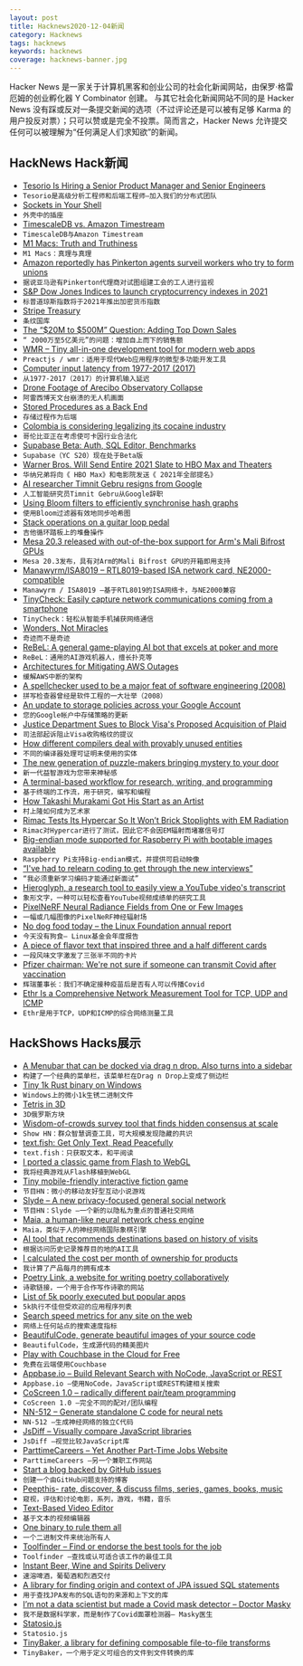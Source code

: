 ```yaml
---
layout: post
title: Hacknews2020-12-04新闻
category: Hacknews
tags: hacknews
keywords: hacknews
coverage: hacknews-banner.jpg
---
```


Hacker News 是一家关于计算机黑客和创业公司的社会化新闻网站，由保罗·格雷厄姆的创业孵化器 Y Combinator 创建。
与其它社会化新闻网站不同的是 Hacker News 没有踩或反对一条提交新闻的选项（不过评论还是可以被有足够 Karma 的用户投反对票）；只可以赞或是完全不投票。简而言之，Hacker News 允许提交任何可以被理解为“任何满足人们求知欲”的新闻。

## HackNews Hack新闻


- [Tesorio Is Hiring a Senior Product Manager and Senior Engineers](https://www.tesorio.com/careers#job-openings)
- `Tesorio是高级分析工程师和后端工程师–加入我们的分布式团队`
- [Sockets in Your Shell](https://who23.github.io/2020/12/03/sockets-in-your-shell.html)
- `外壳中的插座`
- [TimescaleDB vs. Amazon Timestream](https://blog.timescale.com/blog/timescaledb-vs-amazon-timestream-6000x-higher-inserts-175x-faster-queries-220x-cheaper/)
- `TimescaleDB与Amazon Timestream`
- [M1 Macs: Truth and Truthiness](https://daringfireball.net/2020/12/m1_macs_truth_and_truthiness)
- `M1 Macs：真理与真理`
- [Amazon reportedly has Pinkerton agents surveil workers who try to form unions](https://www.npr.org/2020/11/30/940196997/amazon-reportedly-has-pinkerton-agents-surveil-workers-who-try-to-form-unions)
- `据说亚马逊有Pinkerton代理商对试图组建工会的工人进行监视`
- [S&P Dow Jones Indices to launch cryptocurrency indexes in 2021](https://www.reuters.com/article/cryptocurrencies-sp/sp-dow-jones-indices-to-launch-cryptocurrency-indexes-in-2021-idUSL1N2IJ0TG)
- `标普道琼斯指数将于2021年推出加密货币指数`
- [Stripe Treasury](https://stripe.com/treasury)
- `条纹国库`
- [The “$20M to $500M” Question: Adding Top Down Sales](https://a16z.com/2020/12/03/adding-top-down-sales-bottom-up-enterprise-startup/)
- `“ 2000万至5亿美元”的问题：增加自上而下的销售额`
- [WMR – Tiny all-in-one development tool for modern web apps](https://github.com/preactjs/wmr)
- `Preactjs / wmr：适用于现代Web应用程序的微型多功能开发工具`
- [Computer input latency from 1977-2017 (2017)](https://danluu.com/input-lag/)
- `从1977-2017（2017）的计算机输入延迟`
- [Drone Footage of Arecibo Observatory Collapse](https://www.nsf.gov/news/special_reports/arecibo/)
- `阿雷西博天文台崩溃的无人机画面`
- [Stored Procedures as a Back End](https://gnuhost.medium.com/stored-procedures-as-a-backend-c5d2db452fc2)
- `存储过程作为后端`
- [Colombia is considering legalizing its cocaine industry](https://www.vice.com/en/article/epdv3j/colombia-is-considering-legalizing-its-massive-cocaine-industry)
- `哥伦比亚正在考虑使可卡因行业合法化`
- [Supabase Beta: Auth, SQL Editor, Benchmarks](https://supabase.io/beta)
- `Supabase（YC S20）现在处于Beta版`
- [Warner Bros. Will Send Entire 2021 Slate to HBO Max and Theaters](https://www.hollywoodreporter.com/news/warner-bros-smashes-box-office-windows-will-send-2021-slate-to-hbo-max-and-theaters)
- `华纳兄弟将向《 HBO Max》和电影院发送《 2021年全部提名》`
- [AI researcher Timnit Gebru resigns from Google](https://www.platformer.news/p/the-withering-email-that-got-an-ethical)
- `人工智能研究员Timnit Gebru从Google辞职`
- [Using Bloom filters to efficiently synchronise hash graphs](https://martin.kleppmann.com/2020/12/02/bloom-filter-hash-graph-sync.html)
- `使用Bloom过滤器有效地同步哈希图`
- [Stack operations on a guitar loop pedal](https://www.charlieharrington.com/school-supplies)
- `吉他循环踏板上的堆叠操作`
- [Mesa 20.3 released with out-of-the-box support for Arm's Mali Bifrost GPUs](https://docs.mesa3d.org/relnotes/20.3.0.html)
- `Mesa 20.3发布，具有对Arm的Mali Bifrost GPU的开箱即用支持`
- [Manawyrm/ISA8019 – RTL8019-based ISA network card, NE2000-compatible](https://github.com/Manawyrm/ISA8019)
- `Manawyrm / ISA8019 –基于RTL8019的ISA网络卡，与NE2000兼容`
- [TinyCheck: Easily capture network communications coming from a smartphone](https://github.com/KasperskyLab/TinyCheck)
- `TinyCheck：轻松从智能手机捕获网络通信`
- [Wonders, Not Miracles](https://reasonandmeaning.com/2020/11/30/wonders-not-miracles/)
- `奇迹而不是奇迹`
- [ReBeL: A general game-playing AI bot that excels at poker and more](https://ai.facebook.com/blog/rebel-a-general-game-playing-ai-bot-that-excels-at-poker-and-more/?href=)
- `ReBeL：通用的AI游戏机器人，擅长扑克等`
- [Architectures for Mitigating AWS Outages](https://www.forelse.io/posts/architectures-for-mitigating-aws-outages/)
- `缓解AWS中断的架构`
- [A spellchecker used to be a major feat of software engineering (2008)](https://prog21.dadgum.com/29.html)
- `拼写检查器曾经是软件工程的一大壮举（2008）`
- [An update to storage policies across your Google Account](https://blog.google/products/photos/storage-policy-update/)
- `您的Google帐户中存储策略的更新`
- [Justice Department Sues to Block Visa's Proposed Acquisition of Plaid](https://www.justice.gov/opa/pr/justice-department-sues-block-visas-proposed-acquisition-plaid)
- `司法部起诉阻止Visa收购格纹的提议`
- [How different compilers deal with provably unused entities](https://quuxplusone.github.io/blog/2020/12/02/unused-private-member/)
- `不同的编译器处理可证明未使用的实体`
- [The new generation of puzzle-makers bringing mystery to your door](https://arstechnica.com/gaming/2020/12/meet-the-new-generation-of-puzzle-makers-bringing-mystery-to-your-door/)
- `新一代益智游戏为您带来神秘感`
- [A terminal-based workflow for research, writing, and programming](http://jacobzelko.com/workflow/)
- `基于终端的工作流，用于研究，编写和编程`
- [How Takashi Murakami Got His Start as an Artist](https://www.artsy.net/article/artsy-editorial-takashi-murakami-start-artist)
- `村上隆如何成为艺术家`
- [Rimac Tests Its Hypercar So It Won’t Brick Stoplights with EM Radiation](https://www.thedrive.com/tech/37922/how-rimac-tests-its-c_two-hypercar-so-it-wont-brick-stoplights-with-electromagnetic-radiation)
- `Rimac对Hypercar进行了测试，因此它不会因EM辐射而堵塞信号灯`
- [Big-endian mode supported for Raspberry Pi with bootable images available](https://mail-index.netbsd.org/port-arm/2020/12/03/msg007117.html)
- `Raspberry Pi支持Big-endian模式，并提供可启动映像`
- [“I've had to relearn coding to get through the new interviews”](https://news.efinancialcareers.com/uk-en/3004947/coding-interviews-hackerrank-nightmare)
- `“我必须重新学习编码才能通过新面试”`
- [Hieroglyph, a research tool to easily view a YouTube video's transcript](http://hierogly.ph)
- `象形文字，一种可以轻松查看YouTube视频成绩单的研究工具`
- [PixelNeRF Neural Radiance Fields from One or Few Images](https://alexyu.net/pixelnerf/)
- `一幅或几幅图像的PixelNeRF神经辐射场`
- [No dog food today – the Linux Foundation annual report](https://daniel-lange.com/archives/166-No-dog-food-today-the-Linux-Foundation-annual-report.html)
- `今天没有狗食– Linux基金会年度报告`
- [A piece of flavor text that inspired three and a half different cards](https://magic.wizards.com/en/articles/archive/making-magic/quite-some-characters-2020-11-09)
- `一段风味文字激发了三张半不同的卡片`
- [Pfizer chairman: We're not sure if someone can transmit Covid after vaccination](https://thehill.com/news-by-subject/healthcare/528619-pfizer-chairman-were-not-sure-if-someone-can-transmit-virus-after)
- `辉瑞董事长：我们不确定接种疫苗后是否有人可以传播Covid`
- [Ethr Is a Comprehensive Network Measurement Tool for TCP, UDP and ICMP](https://github.com/microsoft/ethr)
- `Ethr是用于TCP，UDP和ICMP的综合网络测量工具`


## HackShows Hacks展示

- [ A Menubar that can be docked via drag n drop. Also turns into a sidebar](https://github.com/prabhuignoto/vue-dock-menu)
- `构建了一个经典的菜单栏，该菜单栏在Drag n Drop上变成了侧边栏`
- [ Tiny 1k Rust binary on Windows](https://github.com/mcountryman/min-sized-rust-windows)
- `Windows上的微小1k生锈二进制文件`
- [ Tetris in 3D](https://www.blocking.games)
- `3D俄罗斯方块`
- [ Wisdom-of-crowds survey tool that finds hidden consensus at scale](http://opinionx.co)
- `Show HN：群众智慧调查工具，可大规模发现隐藏的共识`
- [ text.fish: Get Only Text, Read Peacefully](https://text.fish/?q=hn)
- `text.fish：只获取文本，和平阅读`
- [ I ported a classic game from Flash to WebGL](https://varten.com/?hn)
- `我将经典游戏从Flash移植到WebGL`
- [ Tiny mobile-friendly interactive fiction game](https://memalign.github.io/m/dungeon/index.html)
- `节目HN：微小的移动友好型互动小说游戏`
- [ Slyde – A new privacy-focused general social network](https://slyde.network)
- `节目HN：Slyde –一个新的以隐私为重点的普通社交网络`
- [ Maia, a human-like neural network chess engine](https://maiachess.com/)
- `Maia，类似于人的神经网络国际象棋引擎`
- [ AI tool that recommends destinations based on history of visits](https://travelrank.me/)
- `根据访问历史记录推荐目的地的AI工具`
- [ I calculated the cost per month of ownership for products](http://buyforlife.io/blog/4uhb6sIJD7aQLx2nJMt9b3/calculating-the-cost-per-month-of-ownership-for-products)
- `我计算了产品每月的拥有成本`
- [ Poetry Link, a website for writing poetry collaboratively](https://www.poetry-link.com/about)
- `诗歌链接，一个用于合作写作诗歌的网站`
- [ List of 5k poorly executed but popular apps](https://gumroad.com/l/validatedideas)
- `5k执行不佳但受欢迎的应用程序列表`
- [ Search speed metrics for any site on the web](https://treo.sh/sitespeed)
- `网络上任何站点的搜索速度指标`
- [ BeautifulCode, generate beautiful images of your source code](https://www.beautifulcodes.in/)
- `BeautifulCode，生成源代码的精美图片`
- [ Play with Couchbase in the Cloud for Free](https://blog.couchbase.com/play-with-couchbase-in-the-cloud-for-free/)
- `免费在云端使用Couchbase`
- [ Appbase.io – Build Relevant Search with NoCode, JavaScript or REST](https://www.appbase.io/)
- `Appbase.io –使用NoCode，JavaScript或REST构建相关搜索`
- [ CoScreen 1.0 – radically different pair/team programming](https://blog.coscreen.co/launch-of-coscreen-1-0-for-macos-private-alpha-for-windows/)
- `CoScreen 1.0 –完全不同的配对/团队编程`
- [ NN-512 – Generate standalone C code for neural nets](https://NN-512.com)
- `NN-512 –生成神经网络的独立C代码`
- [ JsDiff – Visually compare JavaScript libraries](https://jsdiff.dev)
- `JsDiff –视觉比较JavaScript库`
- [ ParttimeCareers – Yet Another Part-Time Jobs Website](https://parttime.careers)
- `ParttimeCareers –另一个兼职工作网站`
- [ Start a blog backed by GitHub issues](https://essay.dev/)
- `创建一个由GitHub问题支持的博客`
- [ Peepthis- rate, discover, & discuss films, series, games, books, music](https://www.peepthis.app)
- `窥视，评估和讨论电影，系列，游戏，书籍，音乐`
- [ Text-Based Video Editor](https://typestudio.co)
- `基于文本的视频编辑器`
- [ One binary to rule them all](https://github.com/devops-works/binenv)
- `一个二进制文件来统治所有人`
- [ Toolfinder – Find or endorse the best tools for the job](https://www.subtask.co/toolfinder)
- `Toolfinder –查找或认可适合该工作的最佳工具`
- [ Instant Beer, Wine and Spirits Delivery](item?id=25291882)
- `速溶啤酒，葡萄酒和烈酒交付`
- [ A library for finding origin and context of JPA issued SQL statements](https://github.com/adgadev/jplusone)
- `用于查找JPA发布的SQL语句的来源和上下文的库`
- [ I’m not a data scientist but made a Covid mask detector – Doctor Masky](https://doctormasky.com)
- `我不是数据科学家，而是制作了Covid面罩检测器– Masky医生`
- [ Statosio.js](https://d3.statosio.com)
- `Statosio.js`
- [ TinyBaker, a library for defining composable file-to-file transforms](https://github.com/evinism/tinybaker)
- `TinyBaker，一个用于定义可组合的文件到文件转换的库`

